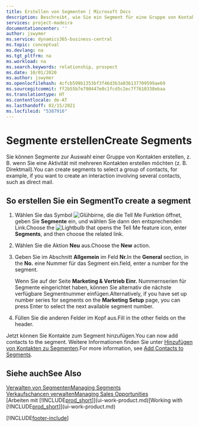 ```yaml
---
title: Erstellen von Segmenten | Microsoft Docs
description: Beschreibt, wie Sie ein Segment für eine Gruppe von Kontakten in Business Central erstellen, beispielsweise um mehrere Kontakte mit einer Direktsendung anzusprechen.
services: project-madeira
documentationcenter: ''
author: jswymer
ms.service: dynamics365-business-central
ms.topic: conceptual
ms.devlang: na
ms.tgt_pltfrm: na
ms.workload: na
ms.search.keywords: relationship, prospect
ms.date: 10/01/2020
ms.author: jswymer
ms.openlocfilehash: 4cfcb599b1353bf3f46d3b3a036137709599ae69
ms.sourcegitcommit: ff2b55b7e790447e0c1fcd5c2ec7f7610338ebaa
ms.translationtype: HT
ms.contentlocale: de-AT
ms.lasthandoff: 02/15/2021
ms.locfileid: "5387916"
---
```

# <a name="create-segments"></a><span data-ttu-id="e0a78-103">Segmente erstellen</span><span class="sxs-lookup"><span data-stu-id="e0a78-103">Create Segments</span></span>
<span data-ttu-id="e0a78-104">Sie können Segmente zur Auswahl einer Gruppe von Kontakten erstellen, z. B. wenn Sie eine Aktivität mit mehreren Kontakten erstellen möchten (z. B. Direktmail).</span><span class="sxs-lookup"><span data-stu-id="e0a78-104">You can create segments to select a group of contacts, for example, if you want to create an interaction involving several contacts, such as direct mail.</span></span>

## <a name="to-create-a-segment"></a><span data-ttu-id="e0a78-105">So erstellen Sie ein Segment</span><span class="sxs-lookup"><span data-stu-id="e0a78-105">To create a segment</span></span>
1. <span data-ttu-id="e0a78-106">Wählen Sie das Symbol ![Glühbirne, die die Tell Me Funktion öffnet](media/ui-search/search_small.png "Tell Me-Funktion"), geben Sie **Segmente** ein, und wählen Sie dann den entsprechenden Link.</span><span class="sxs-lookup"><span data-stu-id="e0a78-106">Choose the ![Lightbulb that opens the Tell Me feature](media/ui-search/search_small.png "Tell me what you want to do") icon, enter **Segments**, and then choose the related link.</span></span>
2. <span data-ttu-id="e0a78-107">Wählen Sie die Aktion **Neu** aus.</span><span class="sxs-lookup"><span data-stu-id="e0a78-107">Choose the **New** action.</span></span>
3. <span data-ttu-id="e0a78-108">Geben Sie im Abschnitt **Allgemein** im Feld **Nr.**</span><span class="sxs-lookup"><span data-stu-id="e0a78-108">In the **General** section, in the **No.**</span></span> <span data-ttu-id="e0a78-109">eine Nummer für das Segment ein.</span><span class="sxs-lookup"><span data-stu-id="e0a78-109">field, enter a number for the segment.</span></span>

    <span data-ttu-id="e0a78-110">Wenn Sie auf der Seite **Marketing & Vertrieb Einr.** Nummernserien für Segmente eingerichtet haben, können Sie alternativ die nächste verfügbare Segmentnummer einfügen.</span><span class="sxs-lookup"><span data-stu-id="e0a78-110">Alternatively, if you have set up number series for segments on the **Marketing Setup** page, you can press Enter to select the next available segment number.</span></span>
4. <span data-ttu-id="e0a78-111">Füllen Sie die anderen Felder im Kopf aus.</span><span class="sxs-lookup"><span data-stu-id="e0a78-111">Fill in the other fields on the header.</span></span>

<span data-ttu-id="e0a78-112">Jetzt können Sie Kontakte zum Segment hinzufügen.</span><span class="sxs-lookup"><span data-stu-id="e0a78-112">You can now add contacts to the segment.</span></span> <span data-ttu-id="e0a78-113">Weitere Informationen finden Sie unter [Hinzufügen von Kontakten zu Segmenten](marketing-add-contact-segment.md).</span><span class="sxs-lookup"><span data-stu-id="e0a78-113">For more information, see [Add Contacts to Segments](marketing-add-contact-segment.md).</span></span>

## <a name="see-also"></a><span data-ttu-id="e0a78-114">Siehe auch</span><span class="sxs-lookup"><span data-stu-id="e0a78-114">See Also</span></span>
[<span data-ttu-id="e0a78-115">Verwalten von Segmenten</span><span class="sxs-lookup"><span data-stu-id="e0a78-115">Managing Segments</span></span>](marketing-segments.md)  
[<span data-ttu-id="e0a78-116">Verkaufschancen verwalten</span><span class="sxs-lookup"><span data-stu-id="e0a78-116">Managing Sales Opportunities</span></span>](marketing-manage-sales-opportunities.md)  
<span data-ttu-id="e0a78-117">[Arbeiten mit [!INCLUDE[prod_short](includes/prod_short.md)]](ui-work-product.md)</span><span class="sxs-lookup"><span data-stu-id="e0a78-117">[Working with [!INCLUDE[prod_short](includes/prod_short.md)]](ui-work-product.md)</span></span>  


[!INCLUDE[footer-include](includes/footer-banner.md)]